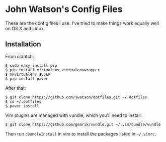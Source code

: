 John Watson's Config Files
==========================

These are the config files I use. I've tried to make things work equally
well on OS X and Linux.

Installation
------------

From scratch:

    $ sudo easy_install pip
    $ pip install virtualenv virtualenvwrapper
    $ mkvirtualenv $USER
    $ pip install paver

After that:

    $ git clone https://github.com/jwatson/dotfiles.git ~/.dotfiles
    $ cd ~/.dotfiles
    $ paver install

Vim plugins are managed with vundle, which you'll need to install:

    $ git clone https://github.com/gmarik/vundle.git ~/.vim/bundle/vundle

Then run `:BundleInstall` in vim to install the packages listed in `~/.vimrc`.
